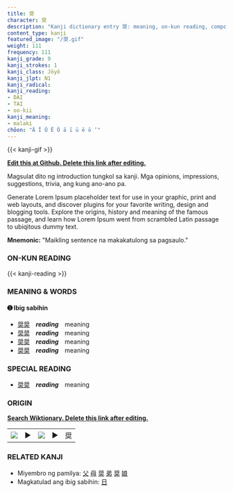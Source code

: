 ```yaml
---
title: 奨
character: 奨
description: "Kanji dictionary entry 奨: meaning, on-kun reading, compounds, origin, related kanji"
content_type: kanji
featured_image: "/奨.gif"
weight: 111
frequency: 111
kanji_grade: 9
kanji_strokes: 1
kanji_class: Jōyō
kanji_jlpt: N1
kanji_radical: 
kanji_reading: 
- DAI
- TAI
- oo-kii
kanji_meaning:
- malaki
chōon: "Ā Ī Ū Ē Ō ā ī ū ē ō ’"
---
```

[//]: # (Don't edit the line below. Kanji animated GIF code is automatically generated.)
{{< kanji-gif >}}

[//]: # (Edit below this line.)

**[Edit this at Github. Delete this link after editing.](https://github.com/tim0g/tim/tree/main/content/kanji/奨/index.md)**

Magsulat dito ng introduction tungkol sa kanji. Mga opinions, impressions, suggestions, trivia, ang kung ano-ano pa.

Generate Lorem Ipsum placeholder text for use in your graphic, print and web layouts, and discover plugins for your favorite writing, design and blogging tools. Explore the origins, history and meaning of the famous passage, and learn how Lorem Ipsum went from scrambled Latin passage to ubiqitous dummy text.
 
**Mnemonic:** "Maikling sentence na makakatulong sa pagsaulo."

### ON-KUN READING

[//]: # (Don't edit the line below. ON-KUN READING code is automatically generated.)
{{< kanji-reading >}}

### MEANING & WORDS

#### ➊ **Ibig sabihin**
  - [奨](../奨)[奨](../奨)　***reading***　meaning
  - [奨](../奨)[奨](../奨)　***reading***　meaning
  - [奨](../奨)[奨](../奨)　***reading***　meaning
  - [奨](../奨)[奨](../奨)　***reading***　meaning

### SPECIAL READING
  - [奨](../奨)[奨](../奨)　***reading***　meaning

### ORIGIN

**[Search Wiktionary. Delete this link after editing.](https://wiktionary.org/wiki/奨)**
<table class="kanji-table"><tr><td>
<img src="60px-奨-bronze.svg.png">
</td><td>▶</td><td>
<img src="60px-奨-oracle.svg.png">
</td><td>▶</td>
<td class="kanji-origin">奨</td>
</tr></table>

### RELATED KANJI
- Miyembro ng pamilya: [父](../父) [母](../母) [奨](../奨) [弟](../弟) [奨](../奨) [娘](../娘)
- Magkatulad ang ibig sabihin: [日](../日)
